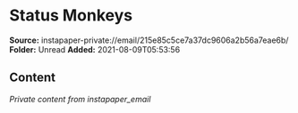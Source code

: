 # Status Monkeys

**Source:** instapaper-private://email/215e85c5ce7a37dc9606a2b56a7eae6b/
**Folder:** Unread
**Added:** 2021-08-09T05:53:56




## Content
*Private content from instapaper_email*
